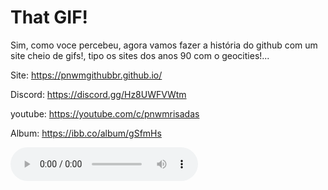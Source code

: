 # That GIF!
Sim, como voce percebeu, agora vamos fazer a história do github com um site cheio de gifs!, tipo os sites dos anos 90 com o geocities!...

Site: https://pnwmgithubbr.github.io/

Discord: https://discord.gg/Hz8UWFVWtm

youtube: https://youtube.com/c/pnwmrisadas

Album: https://ibb.co/album/gSfmHs

<audio controls>
  <source src="geoi.ogg" type="audio/ogg">
  <source src="geoi.mp3" type="audio/mpeg">
Your browser does not support the audio element.
</audio>
